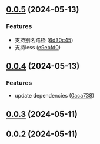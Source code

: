 ## [0.0.5](https://github.com/chinanf-boy/figma-plugin-vue3-template/compare/v0.0.4...v0.0.5) (2024-05-13)


### Features

* 支持别名路径 ([6d30c45](https://github.com/chinanf-boy/figma-plugin-vue3-template/commit/6d30c45e2d01b08664c04bf14c7c7e1f8293fce4))
* 支持less ([e9ebfd0](https://github.com/chinanf-boy/figma-plugin-vue3-template/commit/e9ebfd0e74d667fec94c65a2acfa38487e378c2f))



## [0.0.4](https://github.com/chinanf-boy/figma-plugin-vue3-template/compare/v0.0.3...v0.0.4) (2024-05-13)


### Features

* update dependencies ([0aca738](https://github.com/chinanf-boy/figma-plugin-vue3-template/commit/0aca7383c8dbf663a4fc61e22a62e9c35eb883ff))



## [0.0.3](https://github.com/chinanf-boy/figma-plugin-vue3-template/compare/v0.0.2...v0.0.3) (2024-05-11)



## 0.0.2 (2024-05-11)



